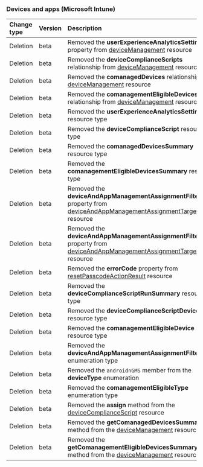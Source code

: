 ### Devices and apps (Microsoft Intune)

| **Change type** | **Version** | **Description** |
|:---|:---|:---|
|Deletion|beta|Removed the **userExperienceAnalyticsSettings** property from [deviceManagement](/graph/api/resources/intune-deviceManagement?view=graph-rest-beta) resource|
|Deletion|beta|Removed the **deviceComplianceScripts** relationship from [deviceManagement](/graph/api/resources/intune-deviceManagement?view=graph-rest-beta) resource|
|Deletion|beta|Removed the **comanagedDevices** relationship from [deviceManagement](/graph/api/resources/intune-deviceManagement?view=graph-rest-beta) resource|
|Deletion|beta|Removed the **comanagementEligibleDevices** relationship from [deviceManagement](/graph/api/resources/intune-deviceManagement?view=graph-rest-beta) resource|
|Deletion|beta|Removed the **userExperienceAnalyticsSettings** resource type|
|Deletion|beta|Removed the **deviceComplianceScript** resource type|
|Deletion|beta|Removed the **comanagedDevicesSummary** resource type|
|Deletion|beta|Removed the **comanagementEligibleDevicesSummary** resource type|
|Deletion|beta|Removed the **deviceAndAppManagementAssignmentFilterId** property from [deviceAndAppManagementAssignmentTarget](/graph/api/resources/intune-deviceAndAppManagementAssignmentTarget?view=graph-rest-beta) resource|
|Deletion|beta|Removed the **deviceAndAppManagementAssignmentFilterType** property from [deviceAndAppManagementAssignmentTarget](/graph/api/resources/intune-deviceAndAppManagementAssignmentTarget?view=graph-rest-beta) resource|
|Deletion|beta|Removed the **errorCode** property from [resetPasscodeActionResult](/graph/api/resources/intune-resetPasscodeActionResult?view=graph-rest-beta) resource|
|Deletion|beta|Removed the **deviceComplianceScriptRunSummary** resource type|
|Deletion|beta|Removed the **deviceComplianceScriptDeviceState** resource type|
|Deletion|beta|Removed the **comanagementEligibleDevice** resource type|
|Deletion|beta|Removed the **deviceAndAppManagementAssignmentFilterType** enumeration type|
|Deletion|beta|Removed the `androidnGMS` member from the **deviceType** enumeration|
|Deletion|beta|Removed the **comanagementEligibleType** enumeration type|
|Deletion|beta|Removed the **assign** method from the [deviceComplianceScript](/graph/api/resources/intune-deviceComplianceScript?view=graph-rest-beta) resource|
|Deletion|beta|Removed the **getComanagedDevicesSummary** method from the [deviceManagement](/graph/api/resources/intune-deviceManagement?view=graph-rest-beta) resource|
|Deletion|beta|Removed the **getComanagementEligibleDevicesSummary** method from the [deviceManagement](/graph/api/resources/intune-deviceManagement?view=graph-rest-beta) resource|
